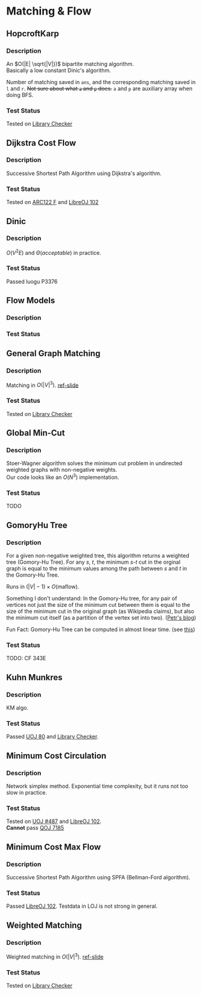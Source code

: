 # Matching & Flow

## HopcroftKarp
### Description

An $O(|E| \sqrt{|V|})$ bipartite matching algorithm.  
Basically a low constant Dinic's algorithm.

Number of matching saved in `ans`, and the corresponding matching saved in `l` and `r`.
~~Not sure about what `a` and `p` does.~~ `a` and `p` are auxiliary array when doing BFS.

### Test Status

Tested on [Library Checker](https://judge.yosupo.jp/submission/164965)


## Dijkstra Cost Flow
### Description

Successive Shortest Path Algorithm using Dijkstra's algorithm.

### Test Status

Tested on [ARC122 F](https://atcoder.jp/contests/arc122/submissions/44122501) and [LibreOJ 102](https://loj.ac/s/1911311)


## Dinic
### Description
$O(V^2E)$ and $\Theta(acceptable)$ in practice.
### Test Status
Passed luogu P3376


## Flow Models
### Description
### Test Status

## General Graph Matching
### Description

Matching in $O(|V|^3)$.
[ref-slide](https://jacky860226.github.io/general-graph-weighted-match-slides/#/22)

### Test Status

Tested on [Library Checker](https://judge.yosupo.jp/submission/166034)


## Global Min-Cut
### Description

Stoer-Wagner algorithm solves the minimum cut problem in undirected weighted graphs with non-negative weights.  
Our code looks like an $O(N^3)$ implementation.

### Test Status

TODO


## GomoryHu Tree
### Description

For a given non-negative weighted tree, this algorithm returns a weighted tree (Gomory-Hu Tree).
For any $s$, $t$, the minimum $s$-$t$ cut in the orginal graph is equal to the minimum values among the path between $s$ and $t$ in the Gomory-Hu Tree.

Runs in $(|V|-1)\times O(\text{maflow})$.

Something I don't understand: In the Gomory-Hu tree, for any pair of vertices not just the size of the minimum cut between them is equal to the size of the minimum cut in the original graph (as Wikipedia claims), but also the minimum cut itself (as a partition of the vertex set into two). ([Petr's blog](https://blog.mitrichev.ch/2022/02/a-gomory-hu-week.html))

Fun Fact: Gomory-Hu Tree can be computed in almost linear time. (see [this](https://arxiv.org/abs/2111.04958))

### Test Status

TODO: CF 343E

## Kuhn Munkres
### Description
KM algo.
### Test Status
Passed [UOJ 80](https://uoj.ac/submission/656805) and [Library Checker](https://judge.yosupo.jp/submission/166079).


## Minimum Cost Circulation
### Description

Network simplex method. Exponential time complexity, but it runs not too slow in practice.

### Test Status

Tested on [UOJ #487](https://uoj.ac/submission/659272) and [LibreOJ 102](https://loj.ac/s/1911317).  
**Cannot** pass [QOJ 7185](https://qoj.ac/contest/1356/problem/7185)


## Minimum Cost Max Flow
### Description

Successive Shortest Path Algorithm using SPFA (Bellman-Ford algorithm).

### Test Status

Passed [LibreOJ 102](https://loj.ac/s/1911310).
Testdata in LOJ is not strong in general.


## Weighted Matching
### Description

Weighted matching in $O(|V|^3)$.
[ref-slide](https://jacky860226.github.io/general-graph-weighted-match-slides/#/22)

### Test Status

Tested on [Library Checker](https://judge.yosupo.jp/submission/166076)

